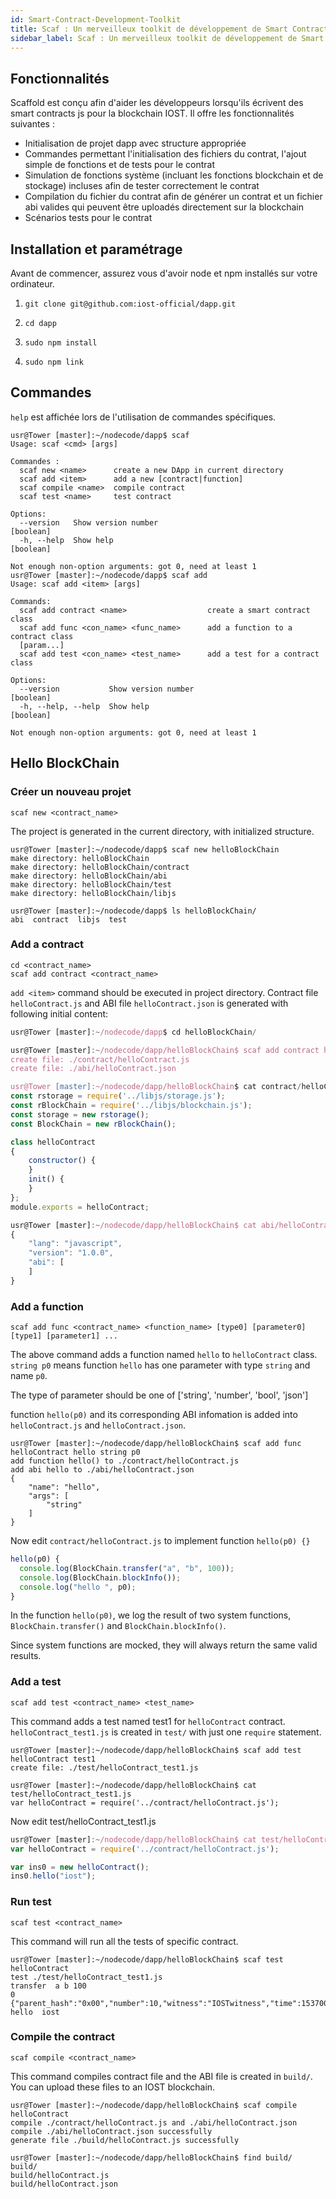 ```yaml
---
id: Smart-Contract-Development-Toolkit
title: Scaf : Un merveilleux toolkit de développement de Smart Contract
sidebar_label: Scaf : Un merveilleux toolkit de développement de Smart Contract
---
```


## Fonctionnalités

Scaffold est conçu afin d'aider les développeurs lorsqu'ils écrivent des smart contracts js pour la blockchain IOST. Il offre les fonctionnalités suivantes :

- Initialisation de projet dapp avec structure appropriée
- Commandes permettant l'initialisation des fichiers du contrat, l'ajout simple de fonctions et de tests pour le contrat
- Simulation de fonctions système (incluant les fonctions blockchain et de stockage) incluses afin de tester correctement le contrat
- Compilation du fichier du contrat afin de générer un contrat et un fichier abi valides qui peuvent être uploadés directement sur la blockchain
- Scénarios tests pour le contrat

## Installation et paramétrage

Avant de commencer, assurez vous d'avoir node et npm installés sur votre ordinateur.

1. `git clone git@github.com:iost-official/dapp.git`

2. `cd dapp`

3. `sudo npm install`

4. `sudo npm link`

## Commandes

`help` est affichée lors de l'utilisation de commandes spécifiques.

```console
usr@Tower [master]:~/nodecode/dapp$ scaf
Usage: scaf <cmd> [args]

Commandes :
  scaf new <name>      create a new DApp in current directory
  scaf add <item>      add a new [contract|function]
  scaf compile <name>  compile contract
  scaf test <name>     test contract

Options:
  --version   Show version number                                      [boolean]
  -h, --help  Show help                                                [boolean]

Not enough non-option arguments: got 0, need at least 1
usr@Tower [master]:~/nodecode/dapp$ scaf add
Usage: scaf add <item> [args]

Commands:
  scaf add contract <name>                  create a smart contract class
  scaf add func <con_name> <func_name>      add a function to a contract class
  [param...]
  scaf add test <con_name> <test_name>      add a test for a contract class

Options:
  --version           Show version number                              [boolean]
  -h, --help, --help  Show help                                        [boolean]

Not enough non-option arguments: got 0, need at least 1
```

## Hello BlockChain
### Créer un nouveau projet

```
scaf new <contract_name>
```

The project is generated in the current directory, with initialized structure.

```console
usr@Tower [master]:~/nodecode/dapp$ scaf new helloBlockChain
make directory: helloBlockChain
make directory: helloBlockChain/contract
make directory: helloBlockChain/abi
make directory: helloBlockChain/test
make directory: helloBlockChain/libjs

usr@Tower [master]:~/nodecode/dapp$ ls helloBlockChain/
abi  contract  libjs  test
```

### Add a contract

```
cd <contract_name>
scaf add contract <contract_name>
```

`add <item>` command should be executed in project directory. Contract file `helloContract.js` and ABI file `helloContract.json` is generated with following initial content:

```js
usr@Tower [master]:~/nodecode/dapp$ cd helloBlockChain/

usr@Tower [master]:~/nodecode/dapp/helloBlockChain$ scaf add contract helloContract
create file: ./contract/helloContract.js
create file: ./abi/helloContract.json

usr@Tower [master]:~/nodecode/dapp/helloBlockChain$ cat contract/helloContract.js
const rstorage = require('../libjs/storage.js');
const rBlockChain = require('../libjs/blockchain.js');
const storage = new rstorage();
const BlockChain = new rBlockChain();

class helloContract
{
    constructor() {
    }
    init() {
    }
};
module.exports = helloContract;

usr@Tower [master]:~/nodecode/dapp/helloBlockChain$ cat abi/helloContract.json
{
    "lang": "javascript",
    "version": "1.0.0",
    "abi": [
    ]
}
```

### Add a function

```
scaf add func <contract_name> <function_name> [type0] [parameter0] [type1] [parameter1] ...
```

The above command adds a function named `hello` to `helloContract` class. `string p0` means function `hello` has one parameter with type `string` and name `p0`.

The type of parameter should be one of ['string', 'number', 'bool', 'json']

function `hello(p0)` and its corresponding ABI infomation is added into `helloContract.js` and `helloContract.json`.

```console
usr@Tower [master]:~/nodecode/dapp/helloBlockChain$ scaf add func helloContract hello string p0
add function hello() to ./contract/helloContract.js
add abi hello to ./abi/helloContract.json
{
    "name": "hello",
    "args": [
        "string"
    ]
}
```

Now edit `contract/helloContract.js` to implement function `hello(p0) {}`

```js
hello(p0) {
  console.log(BlockChain.transfer("a", "b", 100));
  console.log(BlockChain.blockInfo());
  console.log("hello ", p0);
}
```

In the function `hello(p0)`, we log the result of two system functions, `BlockChain.transfer()` and `BlockChain.blockInfo()`.

Since system functions are mocked, they will always return the same valid results.

### Add a test

```
scaf add test <contract_name> <test_name>
```

This command adds a test named test1 for `helloContract` contract. `helloContract_test1.js` is created in `test/` with just one `require` statement.

```console
usr@Tower [master]:~/nodecode/dapp/helloBlockChain$ scaf add test helloContract test1
create file: ./test/helloContract_test1.js

usr@Tower [master]:~/nodecode/dapp/helloBlockChain$ cat test/helloContract_test1.js
var helloContract = require('../contract/helloContract.js');
```
Now edit test/helloContract_test1.js
```js
usr@Tower [master]:~/nodecode/dapp/helloBlockChain$ cat test/helloContract_test1.js
var helloContract = require('../contract/helloContract.js');

var ins0 = new helloContract();
ins0.hello("iost");
```

### Run test

```
scaf test <contract_name>
```

This command will run all the tests of specific contract.

```console
usr@Tower [master]:~/nodecode/dapp/helloBlockChain$ scaf test helloContract
test ./test/helloContract_test1.js
transfer  a b 100
0
{"parent_hash":"0x00","number":10,"witness":"IOSTwitness","time":1537000000}
hello  iost
```

### Compile the contract

```
scaf compile <contract_name>
```

This command compiles contract file and the ABI file is created in `build/`. You can upload these files to an IOST blockchain.

```console
usr@Tower [master]:~/nodecode/dapp/helloBlockChain$ scaf compile helloContract
compile ./contract/helloContract.js and ./abi/helloContract.json
compile ./abi/helloContract.json successfully
generate file ./build/helloContract.js successfully

usr@Tower [master]:~/nodecode/dapp/helloBlockChain$ find build/
build/
build/helloContract.js
build/helloContract.json
```
